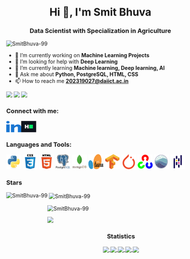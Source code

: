 <h1 align="center">Hi 👋, I'm Smit Bhuva</h1>
<h3 align="center">Data Scientist with Specialization in Agriculture</h3>
<p align="left"> <img src="https://komarev.com/ghpvc/?username=SmitBhuva-99&label=Profile%20views&color=0e75b6&style=flat" alt="SmitBhuva-99" /> </p>

- 🔭 I’m currently working on **Machine Learning Projects**
- 🤝 I’m looking for help with **Deep Learning**
- 🌱 I’m currently learning **Machine learning, Deep learning, AI**
- 💬 Ask me about **Python, PostgreSQL, HTML, CSS**
- 📫 How to reach me **202319027@daiict.ac.in**

<div> <a href="https://www.linkedin.com/in/smit-bhuva-a6349625a" target="_blank"><img src="https://img.shields.io/badge/LinkedIn-0077B5?style=for-the-badge&logo=linkedin&logoColor=white" target="_blank"></a>
<a href="https://github.com/SmitBhuva-99" target="_blank"><img src="https://img.shields.io/badge/GitHub-100000?style=for-the-badge&logo=github&logoColor=white" target="_blank"></a>
<a href = "mailto:202319027@daiict.ac.in"><img src="https://img.shields.io/badge/-Gmail-%23333?style=for-the-badge&logo=gmail&logoColor=white" target="_blank"></a>
</div><h3 align="left">Connect with me:</h3>
<p align="left">
<a href="https://linkedin.com/in/smit-bhuva-a6349625a" target="blank"><img align="center" src="https://raw.githubusercontent.com/teamedwardforever/Readme-Generator/71f25dd8b98329b168142a6b782a107b75eab178/svg/Social/linked-in-alt.svg" alt="smit-bhuva-a6349625a" height="30" width="40" /></a><a href="https://www.hackerrank.com/smitpatel2745" target="blank"><img align="center" src="https://raw.githubusercontent.com/teamedwardforever/Readme-Generator/71f25dd8b98329b168142a6b782a107b75eab178/svg/Social/hackerrank.svg" alt="smitpatel2745" height="30" width="40" /></a></p>

<h3 align="left">Languages and Tools:</h3>
<p align="left">
<img src="https://raw.githubusercontent.com/teamedwardforever/Readme-Generator/71f25dd8b98329b168142a6b782a107b75eab178/svg/Skills/Languages/python-original.svg" alt="Python" width="40" height="40"/>
<img src="https://raw.githubusercontent.com/teamedwardforever/Readme-Generator/71f25dd8b98329b168142a6b782a107b75eab178/svg/Skills/Frontend/css3-original-wordmark.svg" alt="Css" width="40" height="40"/>
<img src="https://raw.githubusercontent.com/teamedwardforever/Readme-Generator/71f25dd8b98329b168142a6b782a107b75eab178/svg/Skills/Frontend/html5-original-wordmark.svg" alt="HTML" width="40" height="40"/>
<img src="https://raw.githubusercontent.com/teamedwardforever/Readme-Generator/71f25dd8b98329b168142a6b782a107b75eab178/svg/Skills/Database/postgresql-original-wordmark.svg" alt="Postgresql" width="40" height="40"/>
<img src="https://raw.githubusercontent.com/teamedwardforever/Readme-Generator/71f25dd8b98329b168142a6b782a107b75eab178/svg/Skills/Database/mongodb-original-wordmark.svg" alt="Mongodb" width="40" height="40"/>
<img src="https://raw.githubusercontent.com/teamedwardforever/Readme-Generator/71f25dd8b98329b168142a6b782a107b75eab178/svg/Skills/ML/Scikit_learn_logo_small.svg" alt="Scikit" width="40" height="40"/>
<img src="https://raw.githubusercontent.com/teamedwardforever/Readme-Generator/71f25dd8b98329b168142a6b782a107b75eab178/svg/Skills/ML/tensorflow-icon.svg" alt="Tensorflow" width="40" height="40"/>
<img src="https://raw.githubusercontent.com/teamedwardforever/Readme-Generator/71f25dd8b98329b168142a6b782a107b75eab178/svg/Skills/ML/pytorch-icon.svg" alt="Pytorch" width="40" height="40"/>
<img src="https://raw.githubusercontent.com/teamedwardforever/Readme-Generator/71f25dd8b98329b168142a6b782a107b75eab178/svg/Skills/ML/opencv-icon.svg" alt="Opencv" width="40" height="40"/>
<img src="https://raw.githubusercontent.com/teamedwardforever/Readme-Generator/71f25dd8b98329b168142a6b782a107b75eab178/svg/Skills/ML/logo-mark-lightbg.svg" alt="SeaBorn" width="40" height="40"/>
<img src="https://raw.githubusercontent.com/teamedwardforever/Readme-Generator/71f25dd8b98329b168142a6b782a107b75eab178/svg/Skills/ML/pandas-original.svg" alt="Pandas" width="40" height="40"/>
</p>

<h3 align="left">Stars</h3>
<img align="left" height="180em" src="https://github-readme-stats.vercel.app/api/top-langs/?username=SmitBhuva-99&hide_progress=true&theme=blue-green" alt=SmitBhuva-99 />

<p>&nbsp;<img align="center" height="180em" src="https://github-readme-stats.vercel.app/api?username=SmitBhuva-99&show_icons=true&locale=en&theme=blue-green" alt="SmitBhuva-99" /></p>

<p><img align="center" height="180em" src="https://github-readme-streak-stats.herokuapp.com/?user=SmitBhuva-99&theme=blue-green" alt="SmitBhuva-99" /></p>

<img src="https://user-images.githubusercontent.com/73097560/115834477-dbab4500-a447-11eb-908a-139a6edaec5c.gif"><h3 align="center">Statistics</h3>
<div align="center">
<a href="https://github.com/SmitBhuva-99">
<img align="center" src="http://github-profile-summary-cards.vercel.app/api/cards/stats?username=SmitBhuva-99&theme=blue_green" height="180em" />
<img align="center" src="http://github-profile-summary-cards.vercel.app/api/cards/most-commit-language?username=SmitBhuva-99&theme=blue_green" height="180em" />
<img align="center" src="http://github-profile-summary-cards.vercel.app/api/cards/repos-per-language?username=SmitBhuva-99&theme=blue_green" height="180em" />
<img align="center" src="http://github-profile-summary-cards.vercel.app/api/cards/productive-time?username=SmitBhuva-99&theme=blue_green" height="180em" />
<img align="center" src="http://github-profile-summary-cards.vercel.app/api/cards/profile-details?username=SmitBhuva-99&theme=blue_green" height="180em" />
</div>

